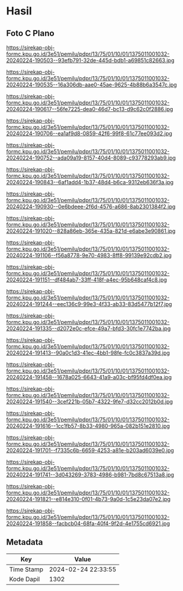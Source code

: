 # Hasil

## Foto C Plano

https://sirekap-obj-formc.kpu.go.id/3e51/pemilu/pdpr/13/75/01/10/01/1375011001032-20240224-190503--93efb791-32de-445d-bdb1-a69851c82663.jpg

https://sirekap-obj-formc.kpu.go.id/3e51/pemilu/pdpr/13/75/01/10/01/1375011001032-20240224-190535--16a306db-aae0-45ae-9625-4b88b6a3547c.jpg

https://sirekap-obj-formc.kpu.go.id/3e51/pemilu/pdpr/13/75/01/10/01/1375011001032-20240224-190617--56fe7225-dea0-46d7-bc13-d9c62c0f2886.jpg

https://sirekap-obj-formc.kpu.go.id/3e51/pemilu/pdpr/13/75/01/10/01/1375011001032-20240224-190706--ea1af9d8-0859-42f6-99f8-61c77ee093d2.jpg

https://sirekap-obj-formc.kpu.go.id/3e51/pemilu/pdpr/13/75/01/10/01/1375011001032-20240224-190752--ada09a19-8157-40d4-8089-c93778293ab9.jpg

https://sirekap-obj-formc.kpu.go.id/3e51/pemilu/pdpr/13/75/01/10/01/1375011001032-20240224-190843--6af1add4-1b37-48d4-b6ca-9312eb636f3a.jpg

https://sirekap-obj-formc.kpu.go.id/3e51/pemilu/pdpr/13/75/01/10/01/1375011001032-20240224-190930--0e6bdeee-2f6d-4576-a686-8ab2301384f2.jpg

https://sirekap-obj-formc.kpu.go.id/3e51/pemilu/pdpr/13/75/01/10/01/1375011001032-20240224-191020--828a86eb-365e-435a-821d-e6abe3e90861.jpg

https://sirekap-obj-formc.kpu.go.id/3e51/pemilu/pdpr/13/75/01/10/01/1375011001032-20240224-191106--f56a8778-9e70-4983-8ff8-99139e92cdb2.jpg

https://sirekap-obj-formc.kpu.go.id/3e51/pemilu/pdpr/13/75/01/10/01/1375011001032-20240224-191151--df484ab7-33ff-418f-a4ec-95b648caf4c8.jpg

https://sirekap-obj-formc.kpu.go.id/3e51/pemilu/pdpr/13/75/01/10/01/1375011001032-20240224-191244--eec136c9-99e3-4f33-ab33-83d5477b12f7.jpg

https://sirekap-obj-formc.kpu.go.id/3e51/pemilu/pdpr/13/75/01/10/01/1375011001032-20240224-191335--d2072e0c-efce-49a7-bfd3-30fc1e7742ba.jpg

https://sirekap-obj-formc.kpu.go.id/3e51/pemilu/pdpr/13/75/01/10/01/1375011001032-20240224-191413--90a0c1d3-41ec-4bb1-98fe-fc0c3837a39d.jpg

https://sirekap-obj-formc.kpu.go.id/3e51/pemilu/pdpr/13/75/01/10/01/1375011001032-20240224-191458--1678a025-6643-41a9-a03c-bf95fd4df0ea.jpg

https://sirekap-obj-formc.kpu.go.id/3e51/pemilu/pdpr/13/75/01/10/01/1375011001032-20240224-191540--3cef221b-05b7-4322-9fe7-d32cc2012b0d.jpg

https://sirekap-obj-formc.kpu.go.id/3e51/pemilu/pdpr/13/75/01/10/01/1375011001032-20240224-191616--1cc1fb57-8b33-4980-965a-082b151e2810.jpg

https://sirekap-obj-formc.kpu.go.id/3e51/pemilu/pdpr/13/75/01/10/01/1375011001032-20240224-191701--f7335c6b-6659-4253-a81e-b203ad6039e0.jpg

https://sirekap-obj-formc.kpu.go.id/3e51/pemilu/pdpr/13/75/01/10/01/1375011001032-20240224-191741--3d043269-3783-4986-b981-7bd8c67513a8.jpg

https://sirekap-obj-formc.kpu.go.id/3e51/pemilu/pdpr/13/75/01/10/01/1375011001032-20240224-191821--e814e310-0f01-4b73-9a0d-1c5e23da07e2.jpg

https://sirekap-obj-formc.kpu.go.id/3e51/pemilu/pdpr/13/75/01/10/01/1375011001032-20240224-191858--facbcb04-68fa-40f4-9f2d-4e1755cd6921.jpg


## Metadata

| Key        | Value               |
| ---------- | ------------------- |
| Time Stamp | 2024-02-24 22:33:55 |
| Kode Dapil | 1302                |



